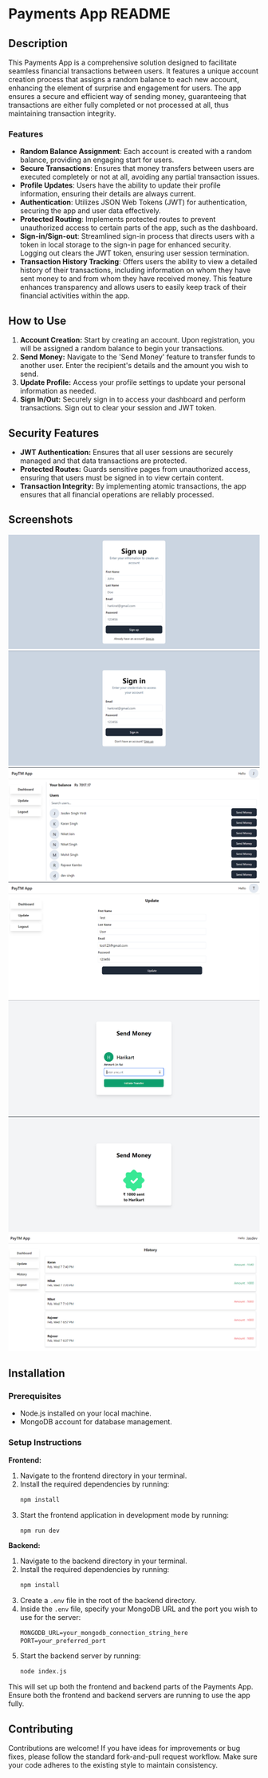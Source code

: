 # Payments App README

## Description

This Payments App is a comprehensive solution designed to facilitate seamless financial transactions between users. It features a unique account creation process that assigns a random balance to each new account, enhancing the element of surprise and engagement for users. The app ensures a secure and efficient way of sending money, guaranteeing that transactions are either fully completed or not processed at all, thus maintaining transaction integrity.

### Features

- **Random Balance Assignment**: Each account is created with a random balance, providing an engaging start for users.
- **Secure Transactions**: Ensures that money transfers between users are executed completely or not at all, avoiding any partial transaction issues.
- **Profile Updates**: Users have the ability to update their profile information, ensuring their details are always current.
- **Authentication**: Utilizes JSON Web Tokens (JWT) for authentication, securing the app and user data effectively.
- **Protected Routing**: Implements protected routes to prevent unauthorized access to certain parts of the app, such as the dashboard.
- **Sign-in/Sign-out**: Streamlined sign-in process that directs users with a token in local storage to the sign-in page for enhanced security. Logging out clears the JWT token, ensuring user session termination.
- **Transaction History Tracking**: Offers users the ability to view a detailed history of their transactions, including information on whom they have sent money to and from whom they have received money. This feature enhances transparency and allows users to easily keep track of their financial activities within the app.

## How to Use

1. **Account Creation:** Start by creating an account. Upon registration, you will be assigned a random balance to begin your transactions.
2. **Send Money:** Navigate to the 'Send Money' feature to transfer funds to another user. Enter the recipient's details and the amount you wish to send.
3. **Update Profile:** Access your profile settings to update your personal information as needed.
4. **Sign In/Out:** Securely sign in to access your dashboard and perform transactions. Sign out to clear your session and JWT token.

## Security Features

- **JWT Authentication:** Ensures that all user sessions are securely managed and that data transactions are protected.
- **Protected Routes:** Guards sensitive pages from unauthorized access, ensuring that users must be signed in to view certain content.
- **Transaction Integrity:** By implementing atomic transactions, the app ensures that all financial operations are reliably processed.

## Screenshots

![App Screenshot](./frontend/src/assets/Screenshot1.png)
![App Screenshot](./frontend/src/assets/Screenshot2.png)
![App Screenshot](./frontend/src/assets/Screenshot3.png)
![App Screenshot](./frontend/src/assets/Screenshot4.png)
![App Screenshot](./frontend/src/assets/Screenshot5.png)
![App Screenshot](./frontend/src/assets/Screenshot6.png)
![App Screenshot](./frontend/src/assets/Screenshot7.png)

## Installation

### Prerequisites

- Node.js installed on your local machine.
- MongoDB account for database management.

### Setup Instructions

**Frontend:**

1. Navigate to the frontend directory in your terminal.
2. Install the required dependencies by running:
   ```sh
   npm install
   ```
3. Start the frontend application in development mode by running:
   ```sh
   npm run dev
   ```

**Backend:**

1. Navigate to the backend directory in your terminal.
2. Install the required dependencies by running:
   ```sh
   npm install
   ```
3. Create a `.env` file in the root of the backend directory.
4. Inside the `.env` file, specify your MongoDB URL and the port you wish to use for the server:
   ```env
   MONGODB_URL=your_mongodb_connection_string_here
   PORT=your_preferred_port
   ```
5. Start the backend server by running:
   ```sh
   node index.js
   ```

This will set up both the frontend and backend parts of the Payments App. Ensure both the frontend and backend servers are running to use the app fully.

## Contributing

Contributions are welcome! If you have ideas for improvements or bug fixes, please follow the standard fork-and-pull request workflow. Make sure your code adheres to the existing style to maintain consistency.
